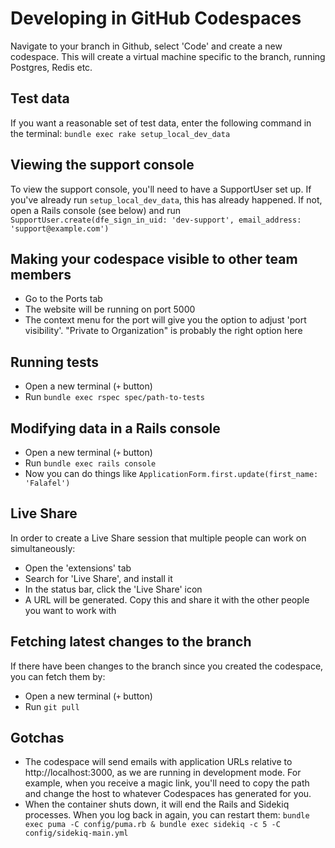 # Developing in GitHub Codespaces

Navigate to your branch in Github, select 'Code' and create a new codespace. This will create a virtual machine specific to the branch, running Postgres, Redis etc.

## Test data

If you want a reasonable set of test data, enter the following command in the terminal: `bundle exec rake setup_local_dev_data`

## Viewing the support console

To view the support console, you'll need to have a SupportUser set up. If you've already run `setup_local_dev_data`, this has already happened. If not, open a Rails console (see below) and run `SupportUser.create(dfe_sign_in_uid: 'dev-support', email_address: 'support@example.com')`

## Making your codespace visible to other team members

- Go to the Ports tab
- The website will be running on port 5000
- The context menu for the port will give you the option to adjust 'port visibility'. "Private to Organization" is probably the right option here

## Running tests

- Open a new terminal (`+` button)
- Run `bundle exec rspec spec/path-to-tests`

## Modifying data in a Rails console

- Open a new terminal (`+` button)
- Run `bundle exec rails console`
- Now you can do things like `ApplicationForm.first.update(first_name: 'Falafel')`

## Live Share

In order to create a Live Share session that multiple people can work on simultaneously:

- Open the 'extensions' tab
- Search for 'Live Share', and install it
- In the status bar, click the 'Live Share' icon
- A URL will be generated. Copy this and share it with the other people you want to work with

## Fetching latest changes to the branch

If there have been changes to the branch since you created the codespace, you can fetch them by:

- Open a new terminal (`+` button)
- Run `git pull`

## Gotchas

- The codespace will send emails with application URLs relative to http://localhost:3000, as we are running in development mode. For example, when you receive a magic link, you'll need to copy the path and change the host to whatever Codespaces has generated for you.
- When the container shuts down, it will end the Rails and Sidekiq processes. When you log back in again, you can restart them:
`bundle exec puma -C config/puma.rb & bundle exec sidekiq -c 5 -C config/sidekiq-main.yml`
